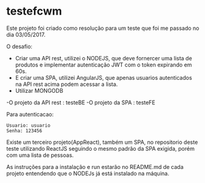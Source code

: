 # testefcwm
Este projeto foi criado como resolução para um teste que foi me passado no dia 03/05/2017.

O desafio:
 - Criar uma API rest, utilizei o NODEJS, que deve fornercer uma lista de produtos e implementar autenticação JWT com o token expirando em 60s.
 - E criar uma SPA, utilizei AngularJS, que apenas usuarios autenticados na API rest acima podem acessar a lista.
 - Utilizar MONGODB

-O projeto da API rest : testeBE
-O projeto da SPA : testeFE

Para autenticacao:

```
Usuario: usuario
Senha: 123456
```

Existe um terceiro projeto(AppReact), também um SPA, no repositorio deste teste utilizando ReactJS seguindo o mesmo padrão da SPA exigida, porém com uma lista de pessoas. 

As instruções para a instalação e run estarão no README.md de cada projeto entendendo que o NODEJs já está instalado na máquina.
